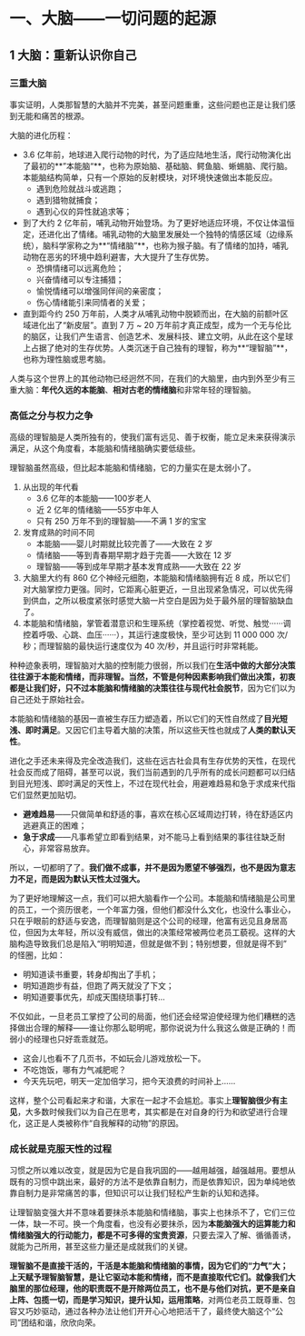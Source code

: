 # 一、大脑——一切问题的起源

## 1 大脑：重新认识你自己

### 三重大脑

事实证明，人类那智慧的大脑并不完美，甚至问题重重，这些问题也正是让我们感到无能和痛苦的根源。

大脑的进化历程：

- 3.6 亿年前，地球进入爬行动物的时代，为了适应陆地生活，爬行动物演化出了最初的**”本能脑“**，也称为原始脑、基础脑、鳄鱼脑、蜥蜴脑、爬行脑。本能脑结构简单，只有一个原始的反射模块，对环境快速做出本能反应。
  - 遇到危险就战斗或逃跑；
  - 遇到猎物就捕食；
  - 遇到心仪的异性就追求等；
- 到了大约 2 亿年前，哺乳动物开始登场。为了更好地适应环境，不仅让体温恒定，还进化出了情绪。哺乳动物的大脑里发展处一个独特的情感区域（边缘系统），脑科学家称之为**“情绪脑”**，也称为猴子脑。有了情绪的加持，哺乳动物在恶劣的环境中趋利避害，大大提升了生存优势。
  - 恐惧情绪可以远离危险；
  - 兴奋情绪可以专注捕猎；
  - 愉悦情绪可以增强同伴间的亲密度；
  - 伤心情绪能引来同情者的关爱；
- 直到距今约 250 万年前，人类才从哺乳动物中脱颖而出，在大脑的前额叶区域进化出了“新皮层”。直到 7 万 ~ 20 万年前才真正成型，成为一个无与伦比的脑区，让我们产生语言、创造艺术、发展科技、建立文明，从此在这个星球上占据了绝对的生存优势。人类沉迷于自己独有的理智，称为**“理智脑”**，也称为理性脑或思考脑。

人类与这个世界上的其他动物已经迥然不同，在我们的大脑里，由内到外至少有三重大脑：**年代久远的本能脑**、**相对古老的情绪脑**和非常年轻的理智脑。

### 高低之分与权力之争

高级的理智脑是人类所独有的，使我们富有远见、善于权衡，能立足未来获得演示满足，从这个角度看，本能脑和情绪脑确实要低级些。

理智脑虽然高级，但比起本能脑和情绪脑，它的力量实在是太弱小了。

1. 从出现的年代看
   - 3.6 亿年的本能脑——100岁老人
   - 近 2 亿年的情绪脑——55岁中年人
   - 只有 250 万年不到的理智脑——不满 1 岁的宝宝
2. 发育成熟的时间不同
   - 本能脑——婴儿时期就比较完善了——大致在 2 岁
   - 情绪脑——等到青春期早期才趋于完善——大致在 12 岁
   - 理智脑——等到成年早期才基本发育成熟——大致在 22 岁
3. 大脑里大约有 860 亿个神经元细胞，本能脑和情绪脑拥有近 8 成，所以它们对大脑掌控力更强。同时，它距离心脏更近，一旦出现紧急情况，可以优先得到供血，之所以极度紧张时感觉大脑一片空白是因为处于最外层的理智脑缺血了。
4. 本能脑和情绪脑，掌管着潜意识和生理系统（掌控着视觉、听觉、触觉······调控着呼吸、心跳、血压······），其运行速度极快，至少可达到 11 000 000 次/秒；而理智脑的最快运行速度仅为 40 次/秒，并且运行时非常耗能。

种种迹象表明，理智脑对大脑的控制能力很弱，所以我们在**生活中做的大部分决策往往源于本能和情绪，而非理智。**当然，不管是何种因素影响我们做出决策，**初衷都是让我们好**，只不过本能脑和情绪脑的决策往往**与现代社会脱节**，因为它们以为自己还处于原始社会。

本能脑和情绪脑的基因一直被生存压力塑造着，所以它们的天性自然成了**目光短浅、即时满足**。又因它们主导着大脑的决策，所以这些天性也就成了**人类的默认天性**。

进化之手还未来得及完全改造我们，这些在远古社会具有生存优势的天性，在现代社会反而成了阻碍，甚至可以说，我们当前遇到的几乎所有的成长问题都可以归结到目光短浅、即时满足的天性上，不过在现代社会，用避难趋易和急于求成来代指它们显然更加贴切。

- **避难趋易**——只做简单和舒适的事，喜欢在核心区域周边打转，待在舒适区内逃避真正的困难；
- **急于求成**——凡事希望立即看到结果，对不能马上看到结果的事往往缺乏耐心，非常容易放弃。

所以，一切都明了了。**我们做不成事，并不是因为愿望不够强烈，也不是因为意志力不足，而是因为默认天性太过强大。**

为了更好地理解这一点，我们可以把大脑看作一个公司。本能脑和情绪脑是公司里的员工，一个资历很老，一个年富力强，但他们都没什么文化，也没什么事业心，只在乎眼前的舒适与安逸，而理智脑则是这个公司的经理，他富有远见且身居高位，但因为太年轻，所以没有威信，做出的决策经常被两位老员工藐视。这样的大脑构造导致我们总是陷入“明明知道，但就是做不到；特别想要，但就是得不到”
的怪圈，比如：

- 明知道读书重要，转身却掏出了手机；
- 明知道跑步有益，但跑了两天就没了下文；
- 明知道要事优先，却成天围绕琐事打转…

不仅如此，一旦老员工掌控了公司的局面，他们还会经常迫使经理为他们糟糕的选择做出合理的解释——谁让你那么聪明呢，那你说说为什么我这么做是正确的！而弱小的经理也只好乖乖就范。

- 这会儿也看不了几页书，不如玩会儿游戏放松一下。
- 不吃饱饭，哪有力气减肥呢？
- 今天先玩吧，明天一定加倍学习，把今天浪费的时间补上……

这样，整个公司看起来才和谐，大家在一起才不会尴尬。事实上**理智脑很少有主见**，大多数时候我们以为自己在思考，其实都是在对自身的行为和欲望进行合理化，这正是人类被称作“自我解释的动物”的原因。

### 成长就是克服天性的过程

习惯之所以难以改变，就是因为它是自我巩固的——越用越强，越强越用。要想从既有的习惯中跳出来，最好的方法不是依靠自制力，而是依靠知识，因为单纯地依靠自制力是非常痛苦的事，但知识可以让我们轻松产生新的认知和选择。

让理智脑变强大并不意味着要抹杀本能脑和情绪脑，事实上也抹杀不了，它们三位一体，缺一不可。换一个角度看，也没有必要抹杀，因为**本能脑强大的运算能力和情绪脑强大的行动能力，都是不可多得的宝贵资源**，只要去深入了解、循循善诱，就能为己所用，甚至这些力量还是成就我们的关键。

**理智脑不是直接干活的，干活是本能脑和情绪脑的事情，因为它们的“力气”大；上天赋予理智脑智慧，是让它驱动本能和情绪，而不是直接取代它们。**就像我们大脑里的那位经理，他的职责既不是开除两位员工，也不是与他们对抗，更不是亲自上阵、包揽一切，而是**学习知识，提升认知，运用策略**，对两位老员工既尊重、包容又巧妙驱动，通过各种办法让他们开开心心地把活干了，最终使大脑这个“公司”团结和谐，欣欣向荣。

